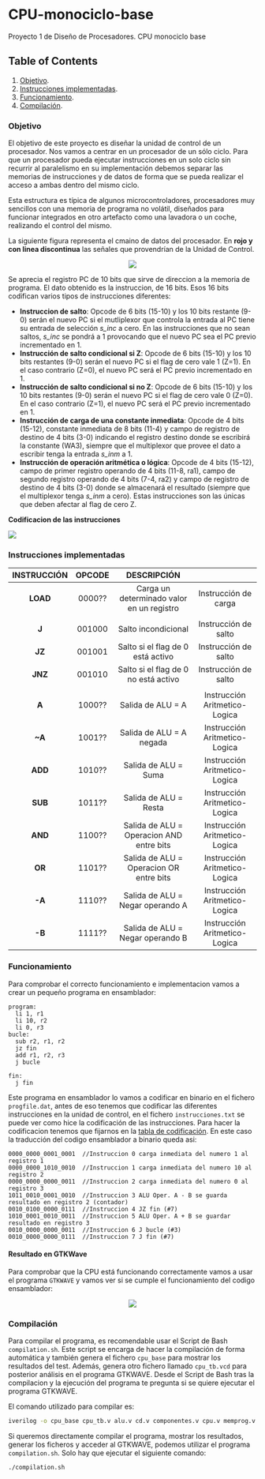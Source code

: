 # CPU-monociclo-base
Proyecto 1 de Diseño de Procesadores. CPU monociclo base

## Table of Contents
1. [Objetivo](#Objetivo).
2. [Instrucciones implementadas](#Instrucciones-implementadas).
3. [Funcionamiento](#Funcionamiento).
4. [Compilación](#Compilación).

### Objetivo
El objetivo de este proyecto es diseñar la unidad de control de un procesador. Nos vamos a centrar en un procesador de un sólo ciclo. Para que un procesador pueda ejecutar instrucciones en un solo ciclo sin recurrir al paralelismo en su implementación debemos separar las memorias de instrucciones y de datos de forma que se pueda realizar el acceso a ambas dentro del mismo ciclo. 

Esta estructura es típica de algunos microcontroladores, procesadores muy sencillos con una memoria de programa no volátil, diseñados para funcionar integrados en otro artefacto como una lavadora o un coche, realizando el control del mismo.

La siguiente figura representa el cmaino de datos del procesador. En **rojo y con linea discontinua** las señales que provendrían de la Unidad de Control. 

<p align="center">
  <img src="https://github.com/feichay10/cpu-monociclo-base/blob/614b605938900ecb3efd5d622344b2a07a55fb87/images/Esquema_v1-1.jpg" />
</p>

Se aprecia el registro PC de 10 bits que sirve de direccion a la memoria de programa. El dato obtenido es la instruccion, de 16 bits. Esos 16 bits codifican varios tipos de instrucciones diferentes:

- **Instruccion de salto**: Opcode de 6 bits (15-10) y los 10 bits restante (9-0) serán el nuevo PC si el mutliplexor que controla la entrada al PC tiene su entrada de selección *s_inc* a cero. En las instrucciones que no sean saltos, *s_inc* se pondrá a 1 provocando que el nuevo PC sea el PC previo incrementado en 1.
- **Instrucción de salto condicional si Z**: Opcode de 6 bits (15-10) y los 10 bits restantes (9-0) serán el
nuevo PC si el flag de cero vale 1 (Z=1). En el caso contrario (Z=0), el nuevo PC será el PC previo
incrementado en 1.
- **Instrucción de salto condicional si no Z**: Opcode de 6 bits (15-10) y los 10 bits restantes (9-0) serán el
nuevo PC si el flag de cero vale 0 (Z=0). En el caso contrario (Z=1), el nuevo PC será el PC previo
incrementado en 1.
- **Instrucción de carga de una constante inmediata**: Opcode de 4 bits (15-12), constante inmediata de 8
bits (11-4) y campo de registro de destino de 4 bits (3-0) indicando el registro destino donde se escribirá
la constante (WA3), siempre que el multiplexor que provee el dato a escribir tenga la entrada *s_inm* a 1.
- **Instrucción de operación aritmética o lógica**: Opcode de 4 bits (15-12), campo de primer registro
operando de 4 bits (11-8, ra1), campo de segundo registro operando de 4 bits (7-4, ra2) y campo de
registro de destino de 4 bits (3-0) donde se almacenará el resultado (siempre que el multiplexor tenga
*s_inm* a cero). Estas instrucciones son las únicas que deben afectar al flag de cero Z.

**Codificacion de las instrucciones**
<p><a name="codificacion">
   <img src="https://github.com/feichay10/cpu-monociclo-base/blob/33b9c81c761232d3af5d43b8acd7897b11583b22/images/Codificacion%20de%20las%20instrucciones.png" />
<a/></p>

### Instrucciones implementadas
| INSTRUCCIÓN      | OPCODE | DESCRIPCIÓN                                |                               |
| :--------------: | :----: | :----------------------------------------: | :---------------------------: |
| **LOAD**         | 0000?? | Carga un determinado valor en un registro  | Instrucción de carga          |
|                  |        |                                            |                               |
| **J**            | 001000 | Salto incondicional                        | Instrucción de salto          |
| **JZ**           | 001001 | Salto si el flag de 0 está activo          | Instrucción de salto          |
| **JNZ**          | 001010 | Salto si el flag de 0 no está activo       | Instrucción de salto          |
|                  |        |                                            |                               |
| **A**            | 1000?? | Salida de ALU = A                          | Instrucción Aritmetico-Logica |
| **~A**           | 1001?? | Salida de ALU = A negada                   | Instrucción Aritmetico-Logica |
| **ADD**          | 1010?? | Salida de ALU = Suma                       | Instrucción Aritmetico-Logica |
| **SUB**          | 1011?? | Salida de ALU = Resta                      | Instrucción Aritmetico-Logica |
| **AND**          | 1100?? | Salida de ALU = Operacion AND entre bits   | Instrucción Aritmetico-Logica |
| **OR**           | 1101?? | Salida de ALU = Operacion OR entre bits    | Instrucción Aritmetico-Logica |
| **-A**           | 1110?? | Salida de ALU = Negar operando A           | Instrucción Aritmetico-Logica |
| **-B**           | 1111?? | Salida de ALU = Negar operando B           | Instrucción Aritmetico-Logica |


### Funcionamiento
Para comprobar el correcto funcionamiento e implementacion vamos a crear un pequeño programa en ensamblador:
```assembly
program:
  li 1, r1        
  li 10, r2        
  li 0, r3        
bucle:
  sub r2, r1, r2  
  jz fin          
  add r1, r2, r3  
  j bucle         

fin:
  j fin           
```

Este programa en ensamblador lo vamos a codificar en binario en el fichero `progfile.dat`, antes de eso tenemos que codificar las diferentes instrucciones en la unidad de control, en el fichero `instrucciones.txt` se puede ver como hice la codificación de las instrucciones. Para hacer la codificacion tenemos que fijarnos en la <a href="#codificacion">tabla de codificación</a>. En este caso la traducción del codigo ensamblador a binario queda asi:

```
0000_0000_0001_0001  //Instruccion 0 carga inmediata del numero 1 al registro 1
0000_0000_1010_0010  //Instruccion 1 carga inmediata del numero 10 al registro 2
0000_0000_0000_0011  //Instruccion 2 carga inmediata del numero 0 al registro 3
1011_0010_0001_0010  //Instruccion 3 ALU Oper. A - B se guarda resultado en registro 2 (contador)
0010_0100_0000_0111  //Instruccion 4 JZ fin (#7)
1010_0001_0010_0011  //Instruccion 5 ALU Oper. A + B se guardar resultado en registro 3
0010_0000_0000_0011  //Instruccion 6 J bucle (#3)
0010_0000_0000_0111  //Instruccion 7 J fin (#7)          
```
#### Resultado en GTKWave
Para comprobar que la CPU está funcionando correctamente vamos a usar el programa `GTKWAVE` y vamos ver si se cumple el funcionamiento del codigo ensamblador:

<p align="center">
  <img src="https://github.com/feichay10/cpu-monociclo-base/blob/424564e85d6e3973f04052e6be4f405d04893243/images/gtkwave_ejemplo.png"/>
</p>

### Compilación
Para compilar el programa, es recomendable usar el Script de Bash `compilation.sh`. Este script se encarga de hacer la compilación de forma automática y también genera el fichero `cpu_base` para mostrar los resultados del test. Además, genera otro fichero llamado `cpu_tb.vcd` para posterior análisis en el programa GTKWAVE. Desde el Script de Bash tras la compilacion y la ejecución del programa te pregunta si se quiere ejecutar el programa GTKWAVE.

El comando utilizado para compilar es:
```bash
iverilog -o cpu_base cpu_tb.v alu.v cd.v componentes.v cpu.v memprog.v uc.v
```
Si queremos directamente compilar el programa, mostrar los resultados, generar los ficheros y acceder al GTKWAVE, podemos utilizar el programa `compilation.sh`. Solo hay que ejecutar el siguiente comando:
```bash
./compilation.sh
```


